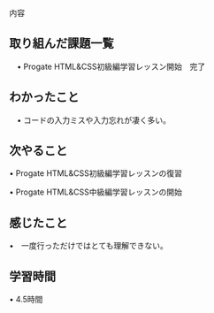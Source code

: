 内容

## 取り組んだ課題一覧
   　• Progate HTML&CSS初級編学習レッスン開始　完了

## わかったこと
　• コードの入力ミスや入力忘れが凄く多い。

## 次やること
   
   • Progate HTML&CSS初級編学習レッスンの復習

   • Progate HTML&CSS中級編学習レッスンの開始

## 感じたこと
   •　一度行っただけではとても理解できない。

## 学習時間
   • 4.5時間